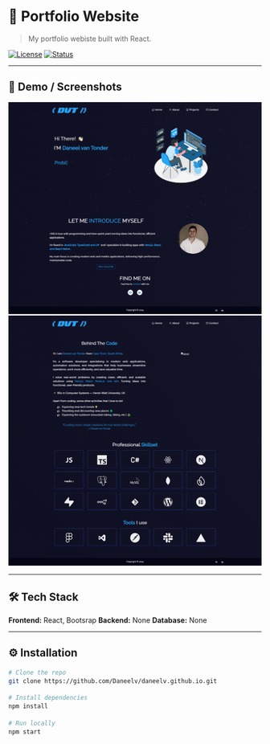 # 🚀 Portfolio Website

> My portfolio webiste built with React.

[![License](https://img.shields.io/badge/license-MIT-blue.svg)](LICENSE)
[![Status](https://img.shields.io/badge/status-live-active.svg)]()

---

## 📸 Demo / Screenshots

<p align="center">
  <img src="docs/portfolio1.png" alt="portfolio1 png" width="700">
  <img src="docs/portfolio2.png" alt="portfolio2 png" width="700">
</p>

---

## 🛠 Tech Stack

**Frontend:** React, Bootsrap
**Backend:** None
**Database:** None

---

## ⚙️ Installation

```bash
# Clone the repo
git clone https://github.com/Daneelv/daneelv.github.io.git

# Install dependencies
npm install

# Run locally
npm start
```
